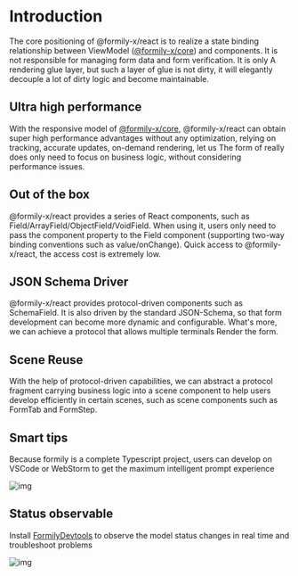 # Introduction

The core positioning of @formily-x/react is to realize a state binding relationship between ViewModel ([@formily-x/core](//core.formilyjs.org)) and components. It is not responsible for managing form data and form verification. It is only A rendering glue layer, but such a layer of glue is not dirty, it will elegantly decouple a lot of dirty logic and become maintainable.

## Ultra high performance

With the responsive model of [@formily-x/core](//core.formilyjs.org), @formily-x/react can obtain super high performance advantages without any optimization, relying on tracking, accurate updates, on-demand rendering, let us The form of really does only need to focus on business logic, without considering performance issues.

## Out of the box

@formily-x/react provides a series of React components, such as Field/ArrayField/ObjectField/VoidField. When using it, users only need to pass the component property to the Field component (supporting two-way binding conventions such as value/onChange). Quick access to @formily-x/react, the access cost is extremely low.

## JSON Schema Driver

@formily-x/react provides protocol-driven components such as SchemaField. It is also driven by the standard JSON-Schema, so that form development can become more dynamic and configurable. What's more, we can achieve a protocol that allows multiple terminals Render the form.

## Scene Reuse

With the help of protocol-driven capabilities, we can abstract a protocol fragment carrying business logic into a scene component to help users develop efficiently in certain scenes, such as scene components such as FormTab and FormStep.

## Smart tips

Because formily is a complete Typescript project, users can develop on VSCode or WebStorm to get the maximum intelligent prompt experience

![img](https://img.alicdn.com/imgextra/i2/O1CN01yiREHk1X95KJPPz1c_!!6000000002880-2-tps-2014-868.png)

## Status observable

Install [FormilyDevtools](https://chrome.google.com/webstore/detail/formily-devtools/kkocalmbfnplecdmbadaapgapdioecfm?hl=zh-CN) to observe the model status changes in real time and troubleshoot problems

![img](https://img.alicdn.com/imgextra/i4/O1CN01DSci5h1rAGfRafpXw_!!6000000005590-2-tps-2882-1642.png)
